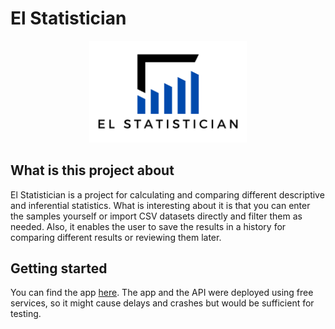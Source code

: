 # El Statistician

<p align="center">
<img src="https://github.com/AlaaAbbas22/ElStatistician/blob/main/Frontend/public/El%20statistician%20(1).png" width="50%">
</p>

## What is this project about

El Statistician is a project for calculating and comparing different descriptive and inferential statistics. What is interesting about it is that you can enter the samples yourself or import CSV datasets directly and filter them as needed. Also, it enables the user to save the results in a history for comparing different results or reviewing them later.

## Getting started

You can find the app <a href="https://el-statistician.vercel.app/" target="_blank">here</a>.
The app and the API were deployed using free services, so it might cause delays and crashes but would be sufficient for testing.
